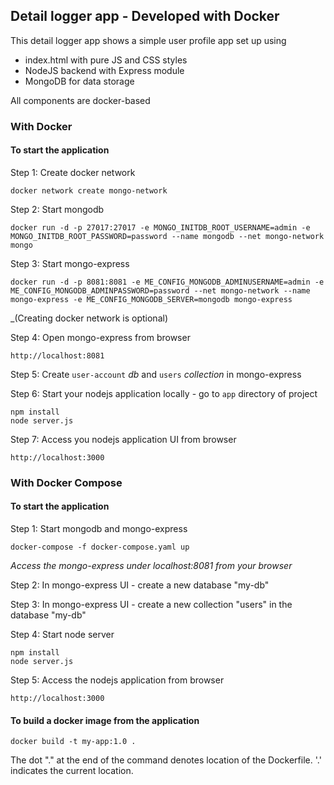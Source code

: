## Detail logger app - Developed with Docker

This detail logger app shows a simple user profile app set up using 
- index.html with pure JS and CSS styles
- NodeJS backend with Express module
- MongoDB for data storage

All components are docker-based

### With Docker

#### To start the application

Step 1: Create docker network

    docker network create mongo-network 

Step 2: Start mongodb 

    docker run -d -p 27017:27017 -e MONGO_INITDB_ROOT_USERNAME=admin -e MONGO_INITDB_ROOT_PASSWORD=password --name mongodb --net mongo-network mongo    

Step 3: Start mongo-express
    
    docker run -d -p 8081:8081 -e ME_CONFIG_MONGODB_ADMINUSERNAME=admin -e ME_CONFIG_MONGODB_ADMINPASSWORD=password --net mongo-network --name mongo-express -e ME_CONFIG_MONGODB_SERVER=mongodb mongo-express   

_(Creating docker network is optional)

Step 4: Open mongo-express from browser

    http://localhost:8081

Step 5: Create `user-account` _db_ and `users` _collection_ in mongo-express

Step 6: Start your nodejs application locally - go to `app` directory of project 

    npm install 
    node server.js
    
Step 7: Access you nodejs application UI from browser

    http://localhost:3000

### With Docker Compose

#### To start the application

Step 1: Start mongodb and mongo-express

    docker-compose -f docker-compose.yaml up
    
_Access the mongo-express under localhost:8081 from your browser_
    
Step 2: In mongo-express UI - create a new database "my-db"

Step 3: In mongo-express UI - create a new collection "users" in the database "my-db"       
    
Step 4: Start node server 

    npm install
    node server.js
    
Step 5: Access the nodejs application from browser 

    http://localhost:3000

#### To build a docker image from the application

    docker build -t my-app:1.0 .       
    
The dot "." at the end of the command denotes location of the Dockerfile. '.' indicates the current location.
